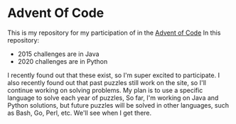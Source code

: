 
# Advent Of Code
This is my repository for my participation of in the [Advent of Code](https://adventofcode.com) 
In this repository:
* 2015 challenges are in Java
* 2020 challenges are in Python

I recently found out that these exist, so I'm super excited to participate. I also recently found out that past puzzles still work on the site, so I'll continue working on solving problems. My plan is to use a specific language to solve each year of puzzles, So far, I'm working on Java and Python solutions, but future puzzles will be solved in other languages, such as Bash, Go, Perl, etc. We'll see when I get there.
